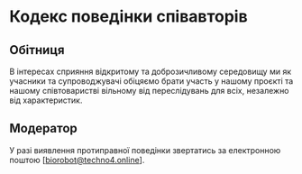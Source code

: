 # Кодекс поведінки співавторів

## Обітниця

В інтересах сприяння відкритому та доброзичливому середовищу ми як
учасники та супроводжувачі обіцяємо брати участь у нашому проєкті та нашому
співтоваристві вільному від переслідувань для всіх, незалежно від характеристик.

## Модератор
У разі виявлення протиправної поведінки звертатись за електронною поштою [biorobot@techno4.online].